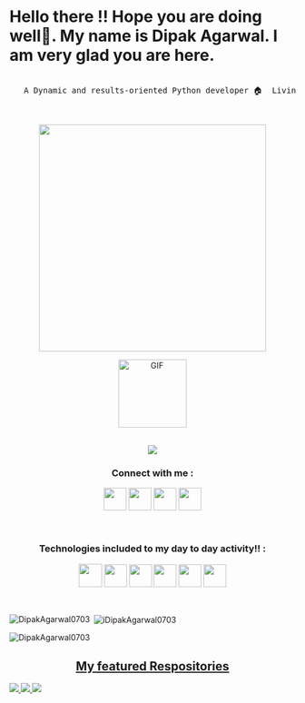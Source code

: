 
<h1>Hello there !! Hope you are doing well👋.
   My name is Dipak Agarwal.
   I am very glad you are here. </h1>
   
<pre>  
   A Dynamic and results-oriented Python developer 🏠 &nbsp;Living: Siliguri, West Bengal, India


</pre> 

<!-- Contact me section starts here  -->

<p align=center><img width="400px" src="https://cdn.dribbble.com/users/46123/screenshots/6135335/ai-sun-type.gif"></p>

<div align = "center"><img align="center" alt="GIF" height="120px" src="https://media.giphy.com/media/du3J3cXyzhj75IOgvA/giphy.gif" /></div>
<br>

<p align="center"><a target="_blank"><img src="https://github-profile-trophy.vercel.app/?username=DipakAgarwal0703"/></a></p>

<!-- <p align=center><img width="400px" src="https://cdn.dribbble.com/users/46123/screenshots/6135335/ai-sun-type.gif"></p> -->

<h3 align="center">Connect with me :</h3>
<p align=center>
<a target="_blank" href="hhttps://www.linkedin.com/in/dipak-agarwal-26812b248/"><img width="40px" src="https://www.vectorlogo.zone/logos/linkedin/linkedin-icon.svg"/></a>
<a target="_blank" href="hhttps://www.facebook.com/dipak.agarwal.3954546"><img width="40px" src="https://www.vectorlogo.zone/logos/facebook/facebook-official.svg"/></a>
<a href="https://www.instagram.com/the_dipak_agarwal_" target="_blank"><img width="40px" src="https://www.vectorlogo.zone/logos/instagram/instagram-icon.svg"/></a>
<!-- <a target="_blank" href="https://www.kaggle.com/pankajkumarbarman"><img width="40px" src="https://www.vectorlogo.zone/logos/kaggle/kaggle-icon.svg"/></a> -->
<a target="_blank" href="https://x.com/Dipak_0703"><img width="40px" src="https://www.vectorlogo.zone/logos/twitter/twitter-icon.svg"/></a>
  </p>


<br>
<h3 align=center> Technologies included to my day to day activity!! :</h3>

 <p align=center>
  <a target="_blank"><img width="41px" src="https://www.vectorlogo.zone/logos/python/python-icon.svg"/></a>
  <a target="_blank"><img width="40px" src="https://seeklogo.com/images/J/jupyter-logo-A91705F539-seeklogo.com.png"/></a>
  <!-- <a target="_blank"><img  width="40px" src="https://seeklogo.com/images/S/spyder-logo-68D7CF8B2C-seeklogo.com.png"/></a>  -->
  <!-- <a target="_blank"><img width="40px" src="https://cdn.worldvectorlogo.com/logos/ibm-watson.svg"/></a>  -->
  <a target="_blank"><img  width="40px" src="https://www.vectorlogo.zone/logos/git-scm/git-scm-icon.svg"/></a>
  <!-- <a target="_blank"><img  width="40px" src="https://seeklogo.com/images/C/c-logo-43CE78FF9C-seeklogo.com.png"/></a> -->
  <!-- <a target="_blank"><img  width="40px" src="https://upload.wikimedia.org/wikipedia/commons/thumb/6/6a/Gnu-octave-logo.svg/425px-Gnu-octave-logo.svg.png"/></a> -->
  <!-- <a target="_blank"><img  width="40px" src="https://seeklogo.com/images/H/html5-without-wordmark-color-logo-14D252D878-seeklogo.com.png"/></a> -->
  <a target="_blank"><img  width="40px" src="https://img.icons8.com/color/48/000000/c-programming.png"/></a>
  <a target="_blank"><img  width="40px" src="https://www.vectorlogo.zone/logos/java/java-icon.svg"/></a>
  <!-- <a target="_blank"><img  width="40px" src="https://upload.wikimedia.org/wikipedia/commons/thumb/1/1d/PyCharm_Icon.svg/768px-PyCharm_Icon.svg.png"/></a> -->
  <a target="_blank"><img width="40px" src="https://upload.wikimedia.org/wikipedia/commons/thumb/9/9a/Visual_Studio_Code_1.35_icon.svg/768px-Visual_Studio_Code_1.35_icon.svg.png"/></a>
</p>
</br>
<!-- Contact me section ends here  -->

<p><img align="left" src="https://github-readme-stats.vercel.app/api/top-langs?username=DipakAgarwal0703&show_icons=true&locale=en&layout=compact" alt="DipakAgarwal0703" /></p>

<p>&nbsp;<img align="center" src="https://github-readme-stats.vercel.app/api?username=DipakAgarwal0703&show_icons=true&locale=en" alt="iDipakAgarwal0703" /></p>

<p><img align="center" src="https://github-readme-streak-stats.herokuapp.com/?user=DipakAgarwal0703&" alt="DipakAgarwal0703" /></p>

<u><h2 align=center>My featured Respositories</h2></u>

<!--
<p align=center><a href="https://github.com/DipakAgarwal0703/Sentimental-Analysis">
  <img  src="https://github-readme-stats.vercel.app/api/pin/?username=DipakAgarwal0703&repo=Sentimental-Analysis" />
</a>
-->

<a href="https://github.com/DipakAgarwal0703/MSFT-Stock-Price-Prediction">
  <img  src="https://github-readme-stats.vercel.app/api/pin/?username=DipakAgarwal0703&repo=MSFT-Stock-Price-Prediction" />
</a>

<a href="https://github.com/DipakAgarwal0703/FRAMS">
  <img  src="https://github-readme-stats.vercel.app/api/pin/?username=DipakAgarwal0703&repo=FRAMS" />
</a>
<a href="https://github.com/DipakAgarwal0703/JARVIS">
  <img  src="https://github-readme-stats.vercel.app/api/pin/?username=DipakAgarwal0703&repo=JARVIS" />
</a>

